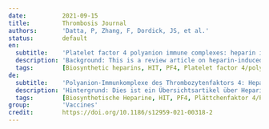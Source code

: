 ```yaml
---
date:          2021-09-15
title:         Thrombosis Journal
authors:       'Datta, P, Zhang, F, Dordick, JS, et al.'
status:        default
en:
  subtitle:    'Platelet factor 4 polyanion immune complexes: heparin induced thrombocytopenia and vaccine-induced immune thrombotic thrombocytopenia.'
  description: 'Background: This is a review article on heparin-induced thrombocytopenia, an adverse effect of heparin therapy, and vaccine-induced immune thrombotic thrombocytopenia, occurring in some patients administered certain coronavirus vaccines. Main body/text: Immune-mediated thrombocytopenia occurs when specific antibodies bind to platelet factor 4 /heparin complexes. Platelet factor 4 is a naturally occurring chemokine, and under certain conditions, may complex with negatively charged molecules and polyanions, including heparin. The antibody-platelet factor 4/heparin complex may lead to platelet activation, accompanied by other cascading reactions, resulting in cerebral sinus thrombosis, deep vein thrombosis, lower limb arterial thrombosis, myocardial infarction, pulmonary embolism, skin necrosis, and thrombotic stroke. If untreated, heparin-induced thrombocytopenia can be life threatening. In parallel, rare incidents of spontaneous vaccine-induced immune thrombotic thrombocytopenia can also occur in some patients administered certain coronavirus vaccines. The role of platelet factor 4 in vaccine-induced thrombosis with thrombocytopenia syndrome further reinforces the importance the platelet factor 4/polyanion immune complexes and the complications that this might pose to susceptible individuals. These findings demonstrate, how auxiliary factors can complicate heparin therapy and drug development. An increasing interest in biomanufacturing heparins from non-animal sources has driven a growing interest in understanding the biology of immune-mediated heparin-induced thrombocytopenia, and therefore, the development of safe and effective biosynthetic heparins. Short conclusion: In conclusion, these findings further reinforce the importance of the binding of platelet factor 4 with known and unknown polyanions, and the complications that these might pose to susceptible patients. In parallel, these findings also demonstrate how auxiliary factors can complicate the heparin drug development.'
  tags:        [Biosynthetic heparins, HIT, PF4, Platelet factor 4/polyanion complex, VITT]
de:
  subtitle:    'Polyanion-Immunkomplexe des Thrombozytenfaktors 4: Heparin-induzierte Thrombozytopenie und durch Impfstoffe ausgelöste immunthrombotische Thrombozytopenie.'
  description: 'Hintergrund: Dies ist ein Übersichtsartikel über Heparin-induzierte Thrombozytopenie, eine unerwünschte Wirkung der Heparintherapie, und Impfstoff-induzierte immunthrombotische Thrombozytopenie, die bei einigen Patienten auftritt, denen bestimmte Coronavirus-Impfstoffe verabreicht wurden. Hauptteil/Text: Eine immunvermittelte Thrombozytopenie tritt auf, wenn spezifische Antikörper an Thrombozytenfaktor-4/Heparin-Komplexe binden. Der Thrombozytenfaktor 4 ist ein natürlich vorkommendes Chemokin, das unter bestimmten Bedingungen einen Komplex mit negativ geladenen Molekülen und Polyanionen, einschließlich Heparin, bilden kann. Der Antikörper-Plättchenfaktor-4/Heparin-Komplex kann zu einer Thrombozytenaktivierung führen, die von anderen kaskadenartigen Reaktionen begleitet wird und zu zerebraler Sinusthrombose, tiefer Venenthrombose, arterieller Thrombose der unteren Extremitäten, Herzinfarkt, Lungenembolie, Hautnekrose und thrombotischem Schlaganfall führt. Unbehandelt kann die Heparin-induzierte Thrombozytopenie lebensbedrohlich sein. Parallel dazu können bei einigen Patienten, denen bestimmte Coronavirus-Impfstoffe verabreicht wurden, seltene Fälle von spontaner impfstoffinduzierter immunthrombotischer Thrombozytopenie auftreten. Die Rolle des Thrombozytenfaktors 4 bei der impfstoffinduzierten Thrombose mit Thrombozytopenie-Syndrom unterstreicht die Bedeutung der Thrombozytenfaktor-4/Polyanion-Immunkomplexe und die Komplikationen, die sich daraus für anfällige Personen ergeben können. Diese Ergebnisse zeigen, wie zusätzliche Faktoren die Heparintherapie und die Arzneimittelentwicklung erschweren können. Das zunehmende Interesse an der biologischen Herstellung von Heparinen aus nicht-tierischen Quellen hat zu einem wachsenden Interesse am Verständnis der Biologie der immunvermittelten Heparin-induzierten Thrombozytopenie und damit an der Entwicklung von sicheren und wirksamen biosynthetischen Heparinen geführt. Kurze Schlussfolgerung: Zusammenfassend lässt sich sagen, dass diese Ergebnisse die Bedeutung der Bindung von Thrombozytenfaktor 4 an bekannte und unbekannte Polyanionen und die Komplikationen, die sich daraus für anfällige Patienten ergeben könnten, weiter unterstreichen. Gleichzeitig zeigen diese Ergebnisse auch, wie Hilfsfaktoren die Entwicklung von Heparin-Medikamenten erschweren können.' 
  tags:        [Biosynthetische Heparine, HIT, PF4, Plättchenfaktor 4/Polyanion-Komplex, VITT]
group:         'Vaccines'
credit:        https://doi.org/10.1186/s12959-021-00318-2
---
```

